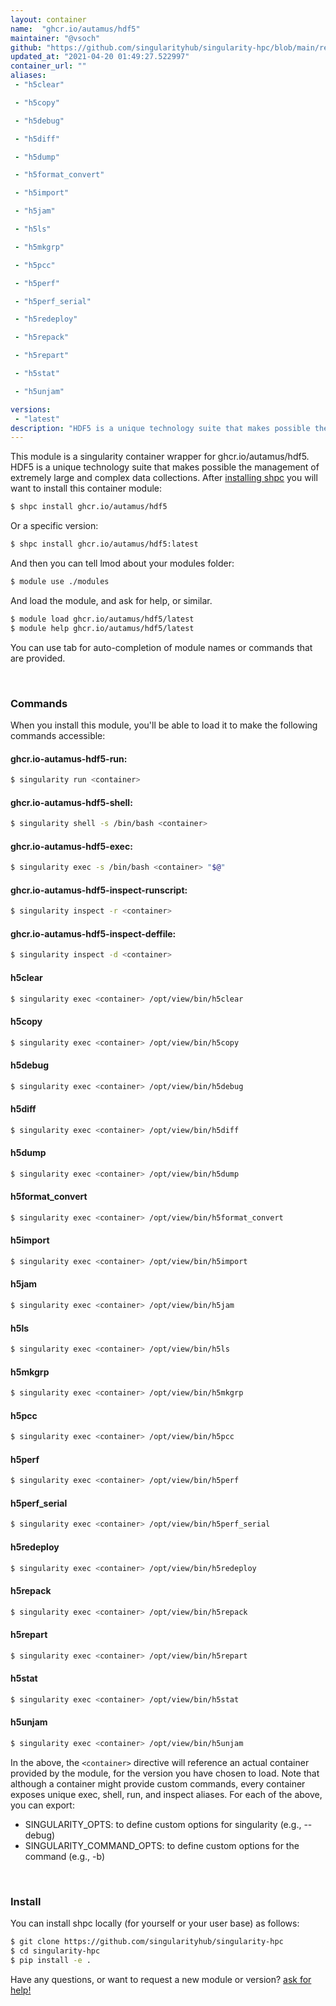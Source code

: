 ```yaml
---
layout: container
name:  "ghcr.io/autamus/hdf5"
maintainer: "@vsoch"
github: "https://github.com/singularityhub/singularity-hpc/blob/main/registry/ghcr.io/autamus/hdf5/container.yaml"
updated_at: "2021-04-20 01:49:27.522997"
container_url: ""
aliases:
 - "h5clear"

 - "h5copy"

 - "h5debug"

 - "h5diff"

 - "h5dump"

 - "h5format_convert"

 - "h5import"

 - "h5jam"

 - "h5ls"

 - "h5mkgrp"

 - "h5pcc"

 - "h5perf"

 - "h5perf_serial"

 - "h5redeploy"

 - "h5repack"

 - "h5repart"

 - "h5stat"

 - "h5unjam"

versions:
 - "latest"
description: "HDF5 is a unique technology suite that makes possible the management of extremely large and complex data collections."
---
```


This module is a singularity container wrapper for ghcr.io/autamus/hdf5.
HDF5 is a unique technology suite that makes possible the management of extremely large and complex data collections.
After [installing shpc](#install) you will want to install this container module:

```bash
$ shpc install ghcr.io/autamus/hdf5
```

Or a specific version:

```bash
$ shpc install ghcr.io/autamus/hdf5:latest
```

And then you can tell lmod about your modules folder:

```bash
$ module use ./modules
```

And load the module, and ask for help, or similar.

```bash
$ module load ghcr.io/autamus/hdf5/latest
$ module help ghcr.io/autamus/hdf5/latest
```

You can use tab for auto-completion of module names or commands that are provided.

<br>

### Commands

When you install this module, you'll be able to load it to make the following commands accessible:

#### ghcr.io-autamus-hdf5-run:

```bash
$ singularity run <container>
```

#### ghcr.io-autamus-hdf5-shell:

```bash
$ singularity shell -s /bin/bash <container>
```

#### ghcr.io-autamus-hdf5-exec:

```bash
$ singularity exec -s /bin/bash <container> "$@"
```

#### ghcr.io-autamus-hdf5-inspect-runscript:

```bash
$ singularity inspect -r <container>
```

#### ghcr.io-autamus-hdf5-inspect-deffile:

```bash
$ singularity inspect -d <container>
```


#### h5clear
       
```bash
$ singularity exec <container> /opt/view/bin/h5clear
```


#### h5copy
       
```bash
$ singularity exec <container> /opt/view/bin/h5copy
```


#### h5debug
       
```bash
$ singularity exec <container> /opt/view/bin/h5debug
```


#### h5diff
       
```bash
$ singularity exec <container> /opt/view/bin/h5diff
```


#### h5dump
       
```bash
$ singularity exec <container> /opt/view/bin/h5dump
```


#### h5format_convert
       
```bash
$ singularity exec <container> /opt/view/bin/h5format_convert
```


#### h5import
       
```bash
$ singularity exec <container> /opt/view/bin/h5import
```


#### h5jam
       
```bash
$ singularity exec <container> /opt/view/bin/h5jam
```


#### h5ls
       
```bash
$ singularity exec <container> /opt/view/bin/h5ls
```


#### h5mkgrp
       
```bash
$ singularity exec <container> /opt/view/bin/h5mkgrp
```


#### h5pcc
       
```bash
$ singularity exec <container> /opt/view/bin/h5pcc
```


#### h5perf
       
```bash
$ singularity exec <container> /opt/view/bin/h5perf
```


#### h5perf_serial
       
```bash
$ singularity exec <container> /opt/view/bin/h5perf_serial
```


#### h5redeploy
       
```bash
$ singularity exec <container> /opt/view/bin/h5redeploy
```


#### h5repack
       
```bash
$ singularity exec <container> /opt/view/bin/h5repack
```


#### h5repart
       
```bash
$ singularity exec <container> /opt/view/bin/h5repart
```


#### h5stat
       
```bash
$ singularity exec <container> /opt/view/bin/h5stat
```


#### h5unjam
       
```bash
$ singularity exec <container> /opt/view/bin/h5unjam
```



In the above, the `<container>` directive will reference an actual container provided
by the module, for the version you have chosen to load. Note that although a container
might provide custom commands, every container exposes unique exec, shell, run, and
inspect aliases. For each of the above, you can export:

 - SINGULARITY_OPTS: to define custom options for singularity (e.g., --debug)
 - SINGULARITY_COMMAND_OPTS: to define custom options for the command (e.g., -b)

<br>
  
### Install

You can install shpc locally (for yourself or your user base) as follows:

```bash
$ git clone https://github.com/singularityhub/singularity-hpc
$ cd singularity-hpc
$ pip install -e .
```

Have any questions, or want to request a new module or version? [ask for help!](https://github.com/singularityhub/singularity-hpc/issues)